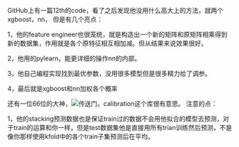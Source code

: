 GitHub上有一篇12th的code，看了之后发现他没用什么高大上的方法，就两个xgboost，nn，
但是有几个亮点：

1，他的feature engineer也很笼统，就是构造出一个新的矩阵和原矩阵相乘得到新的数据集，作用就是各个原特征相互相加减。但从结果来说效果很好。

2，他用的pylearn，能更详细的操作nn的内部。

3，他自己编程实现找到最优参数，没用很多模型但是很多精力给了调参。

4，最后就是xgboost和nn加权各个概率


还有一位66位的大神，![传送门](http://blog.aicry.com/kaggle-otto-group-product-classification-challenge/)。calibration这个库很有意思。 注意的点：

1，他的stacking预测数据也是保证train过的数据不会用他拟合的模型去预测，对于train的运算和你一样，但是test数据集他是直接用所有trian训练然后预测，不是像你那样使用kfold中的各个train子集预测后在平均。
